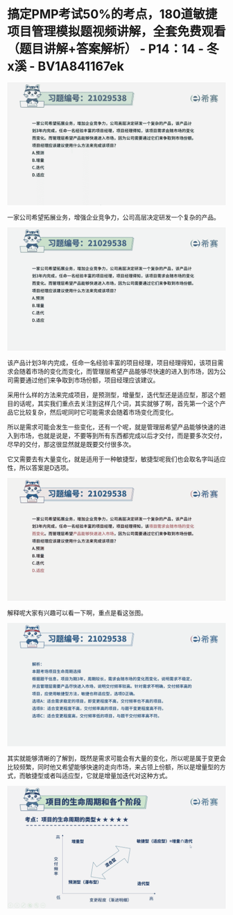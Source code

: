 # 搞定PMP考试50%的考点，180道敏捷项目管理模拟题视频讲解，全套免费观看（题目讲解+答案解析） - P14：14 - 冬x溪 - BV1A841167ek

![](img/854e25c3d8f62b38f97c33fba1de2a39_0.png)

一家公司希望拓展业务，增强企业竞争力，公司高层决定研发一个复杂的产品。

![](img/854e25c3d8f62b38f97c33fba1de2a39_2.png)

该产品计划3年内完成，任命一名经验丰富的项目经理，项目经理得知，该项目需求会随着市场的变化而变化，而管理层希望产品能够尽快速的进入到市场，因为公司需要通过他们来争取到市场份额，项目经理应该建议。

采用什么样的方法来完成项目，是预测型，增量型，迭代型还是适应型，那这个题目的话呢，其实我们重点去关注到这样几个词，其实就够了啊，首先第一个这个产品它比较复杂，然后呢同时它可能需求会随着市场变化而变化。

所以是需求可能会发生一些变化，还有一个呢，就是管理层希望产品能够快速的进入到市场，也就是说是，不要等到所有东西都完成以后才交付，而是要多次交付，尽早的交付，那这很显然就是既要交付很多次。

它又需要去有大量变化，就是适用于一种敏捷型，敏捷型呢我们也会取名字叫适应性，所以答案是D选项。

![](img/854e25c3d8f62b38f97c33fba1de2a39_4.png)

解释呢大家有兴趣可以看一下啊，重点是看这张图。

![](img/854e25c3d8f62b38f97c33fba1de2a39_6.png)

其实就能够清晰的了解到，既然是需求可能会有大量的变化，所以呢是属于变更会比较频繁，同时他又希望能够快速的走向市场，来占领上份额，所以是增量型的方式，而敏捷型或者叫适应型，它就是增量加迭代对这种方式。



![](img/854e25c3d8f62b38f97c33fba1de2a39_8.png)